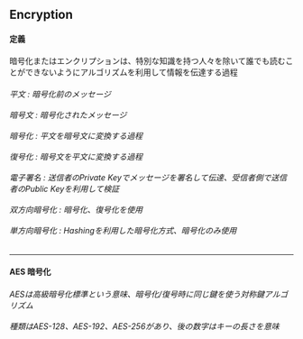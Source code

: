 <h2> Encryption </h2>

<h4> 定義 </h4>
暗号化またはエンクリプションは、特別な知識を持つ人々を除いて誰でも読むことができないようにアルゴリズムを利用して情報を伝達する過程<br>

<h6> 平文 : 暗号化前のメッセージ<br><br>
暗号文 : 暗号化されたメッセージ<br><br>
暗号化 : 平文を暗号文に変換する過程<br><br>
復号化 : 暗号文を平文に変換する過程<br><br>
電子署名 : 送信者のPrivate Keyでメッセージを署名して伝達、受信者側で送信者のPublic Keyを利用して検証<br><br>
双方向暗号化 : 暗号化、復号化を使用<br><br>
単方向暗号化 : Hashingを利用した暗号化方式、暗号化のみ使用
<br>
</h6>
<hr>
<h4> AES 暗号化  </h4>
<h6> AESは高級暗号化標準という意味、暗号化/復号時に同じ鍵を使う対称鍵アルゴリズム<br><br>
種類はAES-128、AES-192、AES-256があり、後の数字はキーの長さを意味<br><br>
</h6> 
</h5> 
